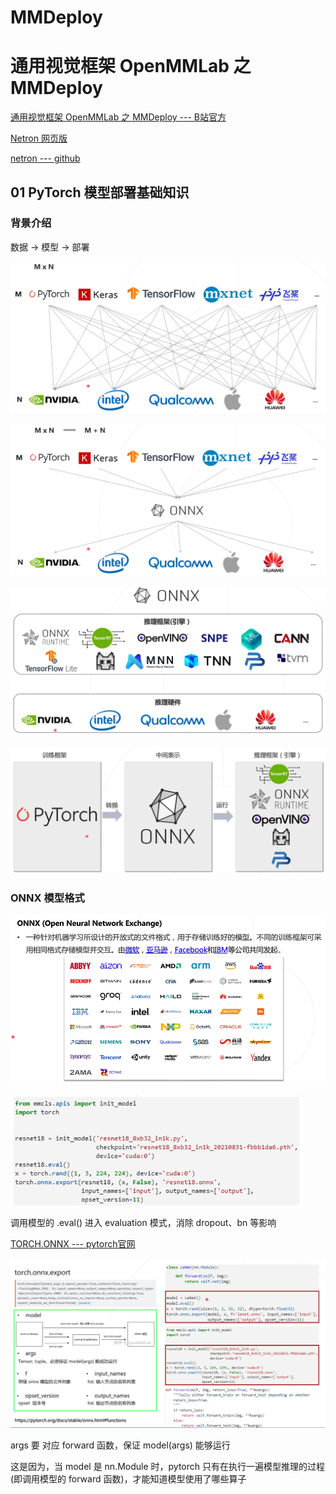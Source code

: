 # MMDeploy



# 通用视觉框架 OpenMMLab 之 MMDeploy

[通用视觉框架 OpenMMLab 之 MMDeploy --- B站官方](https://space.bilibili.com/1293512903/channel/collectiondetail?sid=1142395)

[Netron 网页版](https://netron.app/)

[netron --- github](https://github.com/lutzroeder/netron)

## 01 PyTorch 模型部署基础知识

### 背景介绍

数据 -> 模型 -> 部署

![](../Pics/mmdeploy001.png)

![](../Pics/mmdeploy002.png)

![](../Pics/mmdeploy003.png)

![](../Pics/mmdeploy004.png)

### ONNX 模型格式

![](../Pics/mmdeploy005.png)

![](../Pics/mmdeploy006.png)

调用模型的 .eval() 进入 evaluation 模式，消除 dropout、bn 等影响

[TORCH.ONNX --- pytorch官网](https://pytorch.org/docs/stable/onnx.html)

![](../Pics/mmdeploy007.png)

args 要 对应 forward 函数，保证 model(args) 能够运行

这是因为，当 model 是 nn.Module 时，pytorch 只有在执行一遍模型推理的过程(即调用模型的 forward 函数)，才能知道模型使用了哪些算子

